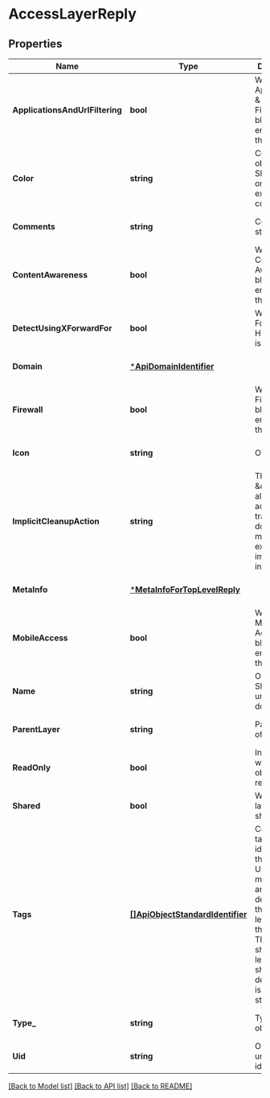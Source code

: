 # AccessLayerReply

## Properties
Name | Type | Description | Notes
------------ | ------------- | ------------- | -------------
**ApplicationsAndUrlFiltering** | **bool** | Whether Applications &amp; URL Filtering blade is enabled on this layer. | [optional] [default to null]
**Color** | **string** | Color of the object. Should be one of existing colors. | [optional] [default to null]
**Comments** | **string** | Comments string. | [optional] [default to null]
**ContentAwareness** | **bool** | Whether Content Awareness blade is enabled on this layer. | [optional] [default to null]
**DetectUsingXForwardFor** | **bool** | Whether X-Forward-For HTTP header is been used. | [optional] [default to null]
**Domain** | [***ApiDomainIdentifier**](ApiDomainIdentifier.md) |  | [optional] [default to null]
**Firewall** | **bool** | Whether Firewall blade is enabled on this layer. | [optional] [default to null]
**Icon** | **string** | Object icon. | [optional] [default to null]
**ImplicitCleanupAction** | **string** | The default \&quot;catch-all\&quot; action for traffic that does not match any explicit or implied rules in the layer. | [optional] [default to null]
**MetaInfo** | [***MetaInfoForTopLevelReply**](MetaInfoForTopLevelReply.md) |  | [optional] [default to null]
**MobileAccess** | **bool** | Whether Mobile Access blade is enabled on this layer. | [optional] [default to null]
**Name** | **string** | Object name. Should be unique in the domain. | [optional] [default to null]
**ParentLayer** | **string** | Parent layer of this layer. | [optional] [default to null]
**ReadOnly** | **bool** | Indicates whether the object is read-only. | [optional] [default to null]
**Shared** | **bool** | Whether this layer is shared. | [optional] [default to null]
**Tags** | [**[]ApiObjectStandardIdentifier**](ApiObjectStandardIdentifier.md) | Collection of tag objects identified by the name or UID. How much details are returned depends on the details-level field of the request. This table shows the level of detail shown when details-level is set to standard. | [optional] [default to null]
**Type_** | **string** | Type of the object. | [optional] [default to null]
**Uid** | **string** | Object unique identifier. | [optional] [default to null]

[[Back to Model list]](../README.md#documentation-for-models) [[Back to API list]](../README.md#documentation-for-api-endpoints) [[Back to README]](../README.md)


